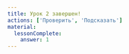 ```yaml
---
title: Урок 2 завершен!
actions: ['Проверить', 'Подсказать']
material:
  lessonComplete:
    answer: 1
---
```


